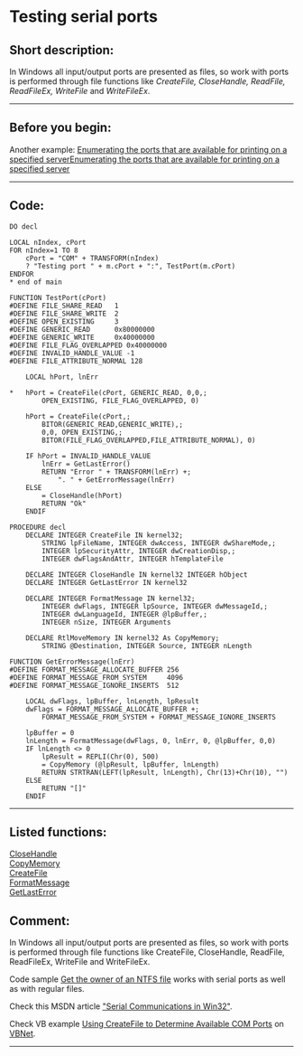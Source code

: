 
# Testing serial ports

## Short description:
In Windows all input/output ports are presented as files, so work with ports is performed through file functions like *CreateFile, CloseHandle, ReadFile, ReadFileEx, WriteFile* and *WriteFileEx*.  
***  


## Before you begin:
Another example: <a href="?example=334">Enumerating the ports that are available for printing on a specified server</a>[Enumerating the ports that are available for printing on a specified server](sample_334.md)  
  
***  


## Code:
```foxpro  
DO decl

LOCAL nIndex, cPort
FOR nIndex=1 TO 8
	cPort = "COM" + TRANSFORM(nIndex)
	? "Testing port " + m.cPort + ":", TestPort(m.cPort)
ENDFOR
* end of main

FUNCTION TestPort(cPort)
#DEFINE FILE_SHARE_READ   1
#DEFINE FILE_SHARE_WRITE  2
#DEFINE OPEN_EXISTING     3
#DEFINE GENERIC_READ      0x80000000
#DEFINE GENERIC_WRITE     0x40000000
#DEFINE FILE_FLAG_OVERLAPPED 0x40000000
#DEFINE INVALID_HANDLE_VALUE -1
#DEFINE FILE_ATTRIBUTE_NORMAL 128

	LOCAL hPort, lnErr

*	hPort = CreateFile(cPort, GENERIC_READ, 0,0,;
		OPEN_EXISTING, FILE_FLAG_OVERLAPPED, 0)

	hPort = CreateFile(cPort,;
		BITOR(GENERIC_READ,GENERIC_WRITE),;
		0,0, OPEN_EXISTING,;
		BITOR(FILE_FLAG_OVERLAPPED,FILE_ATTRIBUTE_NORMAL), 0)

	IF hPort = INVALID_HANDLE_VALUE
		lnErr = GetLastError()
		RETURN "Error " + TRANSFORM(lnErr) +;
			". " + GetErrorMessage(lnErr)
	ELSE
		= CloseHandle(hPort)
		RETURN "Ok"
	ENDIF

PROCEDURE decl
	DECLARE INTEGER CreateFile IN kernel32;
		STRING lpFileName, INTEGER dwAccess, INTEGER dwShareMode,;
		INTEGER lpSecurityAttr, INTEGER dwCreationDisp,;
		INTEGER dwFlagsAndAttr, INTEGER hTemplateFile

	DECLARE INTEGER CloseHandle IN kernel32 INTEGER hObject
	DECLARE INTEGER GetLastError IN kernel32

	DECLARE INTEGER FormatMessage IN kernel32;
		INTEGER dwFlags, INTEGER lpSource, INTEGER dwMessageId,;
		INTEGER dwLanguageId, INTEGER @lpBuffer,;
		INTEGER nSize, INTEGER Arguments

	DECLARE RtlMoveMemory IN kernel32 As CopyMemory;
		STRING @Destination, INTEGER Source, INTEGER nLength

FUNCTION GetErrorMessage(lnErr)
#DEFINE FORMAT_MESSAGE_ALLOCATE_BUFFER 256
#DEFINE FORMAT_MESSAGE_FROM_SYSTEM     4096
#DEFINE FORMAT_MESSAGE_IGNORE_INSERTS  512

	LOCAL dwFlags, lpBuffer, lnLength, lpResult
	dwFlags = FORMAT_MESSAGE_ALLOCATE_BUFFER +;
		FORMAT_MESSAGE_FROM_SYSTEM + FORMAT_MESSAGE_IGNORE_INSERTS

	lpBuffer = 0
	lnLength = FormatMessage(dwFlags, 0, lnErr, 0, @lpBuffer, 0,0)
	IF lnLength <> 0
		lpResult = REPLI(Chr(0), 500)
		= CopyMemory (@lpResult, lpBuffer, lnLength)
		RETURN STRTRAN(LEFT(lpResult, lnLength), Chr(13)+Chr(10), "")
	ELSE
		RETURN "[]"
	ENDIF  
```  
***  


## Listed functions:
[CloseHandle](../libraries/kernel32/CloseHandle.md)  
[CopyMemory](../libraries/kernel32/CopyMemory.md)  
[CreateFile](../libraries/kernel32/CreateFile.md)  
[FormatMessage](../libraries/kernel32/FormatMessage.md)  
[GetLastError](../libraries/kernel32/GetLastError.md)  

## Comment:
In Windows all input/output ports are presented as files, so work with ports is performed through file functions like CreateFile, CloseHandle, ReadFile, ReadFileEx, WriteFile and WriteFileEx.   
  
Code sample <a href="?example=433">Get the owner of an NTFS file</a> works with serial ports as well as with regular files.  
  
Check this MSDN article <a href="http://msdn.microsoft.com/library/default.asp?url=/library/en-us/dnwbgen/html/msdn_serial.asp">"Serial Communications in Win32"</a>.  
  
Check VB example <a href="http://vbnet.mvps.org/index.html?code/system/comtestapi.htm">Using CreateFile to Determine Available COM Ports</a> on <a href="http://vbnet.mvps.org">VBNet</a>.  
  
***  

